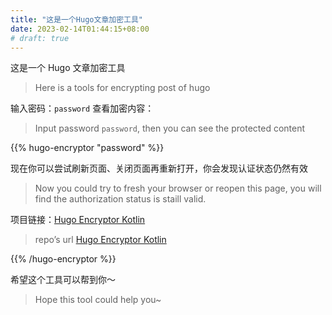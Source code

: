 ```yaml
---
title: "这是一个Hugo文章加密工具"
date: 2023-02-14T01:44:15+08:00
# draft: true
---
```


这是一个 Hugo 文章加密工具

> Here is a tools for encrypting post of hugo

<!--more-->

输入密码：`password` 查看加密内容：

> Input password `password`, then you can see the protected content

{{% hugo-encryptor "password" %}}

现在你可以尝试刷新页面、关闭页面再重新打开，你会发现认证状态仍然有效

> Now you could try to fresh your browser or reopen this page, you will find the authorization status is staill valid.

项目链接：[Hugo Encryptor Kotlin](https://github.com/zerofancy/hugo_encryptor_kt)

> repo’s url [Hugo Encryptor Kotlin](https://github.com/zerofancy/hugo_encryptor_kt)

{{% /hugo-encryptor %}}

希望这个工具可以帮到你～

> Hope this tool could help you~
